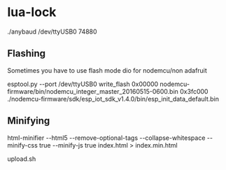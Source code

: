 # lua-lock

./anybaud /dev/ttyUSB0 74880

## Flashing

Sometimes you have to use flash mode dio for nodemcu/non adafruit

esptool.py  --port /dev/ttyUSB0 write_flash 0x00000 nodemcu-firmware/bin/nodemcu_integer_master_20160515-0600.bin 0x3fc000 ./nodemcu-firmware/sdk/esp_iot_sdk_v1.4.0/bin/esp_init_data_default.bin

## Minifying
html-minifier --html5 --remove-optional-tags --collapse-whitespace --minify-css true --minify-js true index.html  > index.min.html

upload.sh
